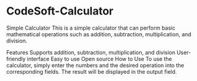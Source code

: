 # CodeSoft-Calculator
Simple Calculator
This is a simple calculator that can perform basic mathematical operations such as addition, subtraction, multiplication, and division.

Features
Supports addition, subtraction, multiplication, and division
User-friendly interface
Easy to use
Open source
How to Use
To use the calculator, simply enter the numbers and the desired operation into the corresponding fields. The result will be displayed in the output field.
